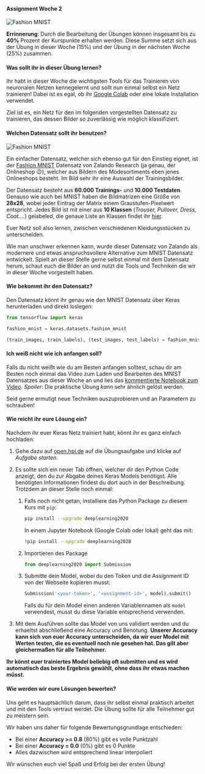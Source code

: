 #### Assignment Woche 2

![Fashion MNIST](https://github.com/zalandoresearch/fashion-mnist/raw/master/doc/img/embedding.gif)

**Errinnerung**: Durch die Bearbeitung der Übungen können insgesamt bis zu **40%** Prozent der Kurspunkte erhalten werden. Diese Summe setzt sich aus der Übung in dieser Woche (15%) und der Übung in der nächsten Woche (25%) zusammen.

#### Was sollt ihr in dieser Übung lernen?

Ihr habt in dieser Woche die wichtigsten Tools für das Trainieren von neuronalen Netzen kennegelernt und sollt nun einmal selbst ein Netz trainieren! Dabei ist es egal, ob ihr [Google Colab](https://colab.research.google.com/) oder eine lokale Installation verwendet.

Ziel ist es, ein Netz für den im folgenden vorgestellten Datensatz zu trainieren, das dessen Bilder so zuverlässig wie möglich klassifiziert.

#### Welchen Datensatz sollt ihr benutzen?

![Fashion MNIST](https://s3-eu-central-1.amazonaws.com/zalando-wp-zalando-research-production/2017/08/fashion-mnist-sprite.png)

Ein einfacher Datensatz, welcher sich ebenso gut für den Einstieg eignet, ist der [Fashion MNIST](https://research.zalando.com/welcome/mission/research-projects/fashion-mnist/) Datensatz von Zalando Research (ja genau, der Onlineshop :wink:), welcher aus Bildern des Modesortiments eben jenes Onlineshops besteht. Im Bild sehr ihr eine Auswahl der Trainingsbilder.

Der Datensatz besteht aus **60.000 Trainings-** und **10.000 Testdaten**. Genauso wie auch bei MNIST haben die Bildmatrizen eine Größe von **28x28**, wobei jeder Eintrag der Matrix einem Graustufen-Pixelwert entspricht.
Jedes Bild ist mit einer aus **10 Klassen** (*Trouser, Pullover, Dress, Coat....*) gelabeled, die genaue Liste an Klassen findet ihr [hier](https://github.com/zalandoresearch/fashion-mnist#labels).

Euer Netz soll also lernen, zwischen verschiedenen Kleidungsstücken zu unterscheiden.

Wie man unschwer erkennen kann, wurde dieser Datensatz von Zalando als modernere und etwas anspruchsvollere Alternative zum MNIST Datensatz entwickelt. Spielt an dieser Stelle gerne selbst einmal mit dem Datensatz herum, schaut euch die Bilder an und nutzt die Tools und Techniken die wir in dieser Woche vorgestellt haben.

#### Wie bekommt ihr den Datensatz?

Den Datensatz könnt ihr genau wie den MNIST Datensatz über Keras herunterladen und direkt loslegen:

```python
from tensorflow import keras

fashion_mnist = keras.datasets.fashion_mnist

(train_images, train_labels), (test_images, test_labels) = fashion_mnist.load_data()
```

#### Ich weiß nicht wie ich anfangen soll?

Falls du nicht weißt wie du am Besten anfangen solltest, schau dir am Besten noch einmal das Video zum Laden und Bearbeiten des MNIST Datensatzes aus dieser Woche an und lies das [kommentierte Notebook zum Video](../notebooks/first-mnist-net/mnist-commented-solution.ipynb). *Spoiler*: Die praktische Übung *kann* sehr ähnlich gelöst werden.

Seid gerne ermutigt neue Techniken auszuprobieren und an Parametern zu schrauben!

#### Wie reicht ihr eure Lösung ein?

Nachdem ihr euer Keras Netz trainiert habt, könnt ihr es ganz einfach hochladen:

1. Gehe dazu auf [open.hpi.de](https://open.hpi.de/) auf die Übungsaufgabe und klicke auf *Aufgabe starten*.
2. Es sollte sich ein neuer Tab öffnen, welcher dir den Python Code anzeigt, den du zur Abgabe deines Keras Models benötigst. Alle benötigten Informationen findest du dort auch in der Beschreibung. Trotzdem an dieser Stelle noch einmal:
    1. Falls noch nicht getan, installiere das Python Package zu diesem Kurs mit `pip`:
        ```bash
        pip install --upgrade deeplearning2020
        ```
        In einem Jupyter Notebook (Google Colab oder lokal) geht das mit:
        ```bash
        !pip install --upgrade deeplearning2020
        ```
    2. Importieren des Package
        ```python
        from deeplearning2020 import Submission
        ```
    3. Submitte dein Model, wobei du den Token und die Assignment ID von der Webseite kopieren musst:
        ```python
        Submission('<your-token>', '<assignment-id>', model).submit()
        ```
        Falls du für dein Model einen anderen Variablennamen als `model` verwendest, musst du diese Variable entsprechend verwenden.

3. Mit dem Ausführen sollte das Model von uns validiert werden und du erhaeltst abschließend eine Accuracy und Benotung. **Unserer Accuracy kann sich von euer Accuracy unterscheiden, da wir euer Model mit Werten testen, die es eventuell noch nie gesehen hat. Das gilt aber gleichermaßen für alle Teilnehmer.**

**Ihr könnt euer trainiertes Model beliebig oft submitten und es wird automatisch das beste Ergebnis gewählt, ohne dass ihr etwas machen müsst.**

#### Wie werden wir eure Lösungen bewerten?

Uns geht es hauptsächlich darum, dass ihr selbst einmal praktisch arbeitet und mit den Tools vertraut werdet. Die Übung sollte für alle Teilnehmer gut zu meistern sein.

Wir haben uns daher für folgende Bewertungsgrundlage entschieden:

- Bei einer **Accuracy >= 0.8** (80%) gibt es volle Punktzahl
- Bei einer **Accuracy = 0.0** (0%) gibt es 0 Punkte
- Alles dazwischen wird entsprechend linear interpoliert

Wir wünschen euch viel Spaß und Erfolg bei der ersten Übung!
